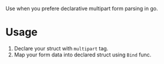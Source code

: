 Use when you prefere declarative multipart form parsing in go.

# Usage
1. Declare your struct with `multipart` tag.
2. Map your form data into declared struct using `Bind` func.
